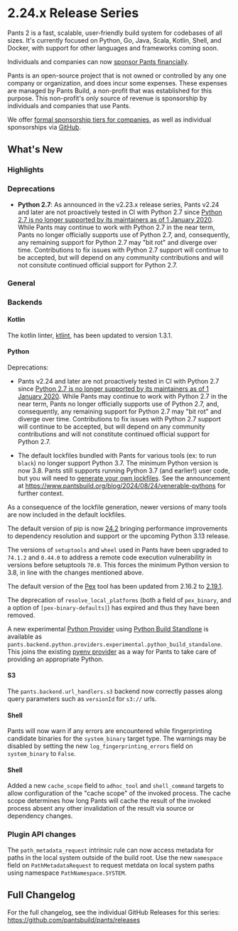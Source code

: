 # 2.24.x Release Series

Pants 2 is a fast, scalable, user-friendly build system for codebases of all sizes. It's currently focused on Python, Go, Java, Scala, Kotlin, Shell, and Docker, with support for other languages and frameworks coming soon.

Individuals and companies can now [sponsor Pants financially](https://www.pantsbuild.org/sponsorship).

Pants is an open-source project that is not owned or controlled by any one company or organization, and does incur some expenses. These expenses are managed by Pants Build, a non-profit that was established for this purpose. This non-profit's only source of revenue is sponsorship by individuals and companies that use Pants.

We offer [formal sponsorship tiers for companies](https://www.pantsbuild.org/sponsorship), as well as individual sponsorships via [GitHub](https://github.com/sponsors/pantsbuild).

## What's New

### Highlights



### Deprecations

- **Python 2.7**: As announced in the v2.23.x release series, Pants v2.24 and later are not proactively tested in CI with Python 2.7 since [Python 2.7 is no longer supported by its maintainers as of 1 January 2020](https://www.python.org/doc/sunset-python-2/). While Pants may continue to work with Python 2.7 in the near term, Pants no longer officially supports use of Python 2.7, and, consequently, any remaining support for Python 2.7 may "bit rot" and diverge over time. Contributions to fix issues with Python 2.7 support will continue to be accepted, but will depend on any community contributions and will not consitute continued official support for Python 2.7.


### General



### Backends

#### Kotlin

The kotlin linter, [ktlint](https://pinterest.github.io/ktlint/), has been updated to version 1.3.1.

#### Python

Deprecations:

- Pants v2.24 and later are not proactively tested in CI with Python 2.7 since [Python 2.7 is no longer supported by its maintainers as of 1 January 2020](https://www.python.org/doc/sunset-python-2/). While Pants may continue to work with Python 2.7 in the near term, Pants no longer officially supports use of Python 2.7, and, consequently, any remaining support for Python 2.7 may "bit rot" and diverge over time. Contributions to fix issues with Python 2.7 support will continue to be accepted, but will depend on any community contributions and will not constitute continued official support for Python 2.7.

- The default lockfiles bundled with Pants for various tools (ex: to run `black`) no longer support Python 3.7.  The minimum Python version is now 3.8.  Pants still supports running Python 3.7 (and earlier!) user code, but you will need to [generate your own lockfiles](https://www.pantsbuild.org/stable/docs/python/overview/lockfiles#lockfiles-for-tools).  See the announcement at <https://www.pantsbuild.org/blog/2024/08/24/venerable-pythons> for further context.

As a consequence of the lockfile generation, newer versions of many tools are now included in the default lockfiles.

The default version of pip is now [24.2](https://pip.pypa.io/en/stable/news/#v24-2) bringing performance improvements to dependency resolution and support or the upcoming Python 3.13 release.

The versions of `setuptools` and `wheel` used in Pants have been upgraded to `74.1.2` and `0.44.0` to address a remote code execution vulnerability in versions before setuptools `70.0`. This forces the minimum Python version to 3.8, in line with the changes mentioned above.

The default version of the [Pex](https://docs.pex-tool.org/) tool has been updated from 2.16.2 to [2.19.1](https://github.com/pex-tool/pex/releases/tag/v2.19.1).



The deprecation of `resolve_local_platforms` (both a field of `pex_binary`, and a option of `[pex-binary-defaults]`) has expired and thus they have been removed.

A new experimental [Python Provider](https://www.pantsbuild.org/blog/2023/03/31/two-hermetic-pythons) using [Python Build Standlone](https://gregoryszorc.com/docs/python-build-standalone/main/) is available as `pants.backend.python.providers.experimental.python_build_standalone`.  This joins the existing [pyenv provider](https://www.pantsbuild.org/stable/reference/subsystems/pyenv-python-provider) as a way for Pants to take care of providing an appropriate Python.


#### S3

The `pants.backend.url_handlers.s3` backend now correctly passes along query parameters such as `versionId` for `s3://` urls.

#### Shell

Pants will now warn if any errors are encountered while fingerprinting candidate binaries for the `system_binary` target type. The warnings may be disabled by setting the new `log_fingerprinting_errors` field on `system_binary` to `False`.

#### Shell

Added a new `cache_scope` field to `adhoc_tool` and `shell_command` targets to allow configuration of the "cache scope" of the invoked process. The cache scope determines how long Pants will cache the result of the invoked process absent any other invalidation of the result via source or dependency changes.

### Plugin API changes

The `path_metadata_request` intrinsic rule can now access metadata for paths in the local system outside of the build root. Use the new `namespace` field on `PathMetadataRequest` to request metdata on local system paths using namespace `PathNamespace.SYSTEM`.


## Full Changelog

For the full changelog, see the individual GitHub Releases for this series: <https://github.com/pantsbuild/pants/releases>
